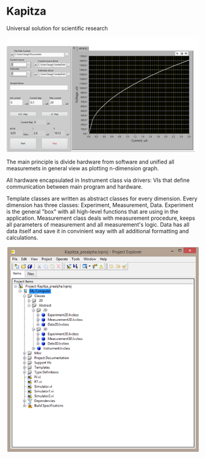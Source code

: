 # Kapitza
Universal solution for scientific research

![IV](Kapitza_IV.PNG)

The main principle is divide hardware from software and unified all measuremets in general view as plotting n-dimension graph.

All hardware encapsulated in Instrument class via drivers: VIs that define communication between main program and hardware.

Template classes are written as abstract classes for every dimension. Every dimension has three classes: Experiment, Measurement, Data. Experiment is the general "box" with all high-level functions that are using in the application. Measurement class deals with measurement procedure, keeps all parameters of measurement and all measurement's logic. Data has all data itself and save it in convinient way with all additional formatting and calculations.

![Struct](Main_structure.png)
